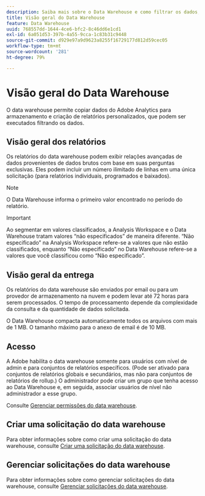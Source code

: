 ```yaml
---
description: Saiba mais sobre o Data Warehouse e como filtrar os dados, permitindo criar e executar relatórios personalizados.
title: Visão geral do Data Warehouse
feature: Data Warehouse
uuid: 768557dd-1644-4ce6-bfc2-8c46dd6e1cd1
exl-id: 6a051d53-397b-4a55-9cca-1c83b31c9448
source-git-commit: d929e97a9d9623a8255f16729177d812d59cec05
workflow-type: tm+mt
source-wordcount: '281'
ht-degree: 79%

---
```


# Visão geral do Data Warehouse

O data warehouse permite copiar dados do Adobe Analytics para armazenamento e criação de relatórios personalizados, que podem ser executados filtrando os dados.

## Visão geral dos relatórios

Os relatórios do data warehouse podem exibir relações avançadas de dados provenientes de dados brutos com base em suas perguntas exclusivas. Eles podem incluir um número ilimitado de linhas em uma única solicitação (para relatórios individuais, programados e baixados).

>[!NOTE]
>
>O Data Warehouse informa o primeiro valor encontrado no período do relatório.

>[!IMPORTANT]
>
>Ao segmentar em valores classificados, a Analysis Workspace e o Data Warehouse tratam valores “não especificados” de maneira diferente. “Não especificado” na Analysis Workspace refere-se a valores que não estão classificados, enquanto “Não especificado” no Data Warehouse refere-se a valores que você classificou como “Não especificado”.

## Visão geral da entrega

Os relatórios do data warehouse são enviados por email ou para um provedor de armazenamento na nuvem e podem levar até 72 horas para serem processados. O tempo de processamento depende da complexidade da consulta e da quantidade de dados solicitada.

O Data Warehouse compacta automaticamente todos os arquivos com mais de 1 MB. O tamanho máximo para o anexo de email é de 10 MB.

## Acesso

A Adobe habilita o data warehouse somente para usuários com nível de admin e para conjuntos de relatórios específicos. (Pode ser ativado para conjuntos de relatórios globais e secundários, mas não para conjuntos de relatórios de rollup.) O administrador pode criar um grupo que tenha acesso ao Data Warehouse e, em seguida, associar usuários de nível não administrador a esse grupo.

Consulte [Gerenciar permissões do data warehouse](/help/export/data-warehouse/t-dw-group.md).

## Criar uma solicitação do data warehouse

Para obter informações sobre como criar uma solicitação do data warehouse, consulte [Criar uma solicitação do data warehouse](/help/export/data-warehouse/create-request/t-dw-create-request.md).

## Gerenciar solicitações do data warehouse

Para obter informações sobre como gerenciar solicitações do data warehouse, consulte [Gerenciar solicitações do data warehouse](/help/export/data-warehouse/data-warehouse-requests-manage.md).

